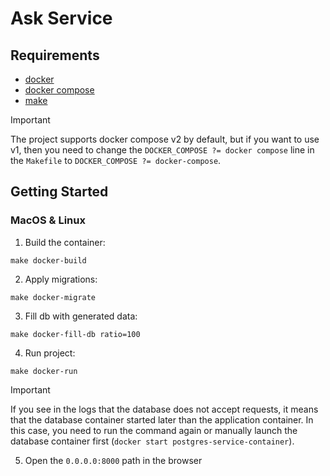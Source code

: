 # Ask Service

## Requirements

* [docker](https://docs.docker.com/)
* [docker compose](https://docs.docker.com/compose/)
* [make](https://www.gnu.org/software/make/manual/make.html)

> [!IMPORTANT]  
> The project supports docker compose v2 by default, but if you want to use v1, then you need to change the `DOCKER_COMPOSE ?= docker compose` line in the `Makefile` to `DOCKER_COMPOSE ?= docker-compose`.

## Getting Started

### MacOS & Linux

1. Build the container:

```shell
make docker-build
```

2. Apply migrations:

```shell
make docker-migrate
```

3. Fill db with generated data:

```shell
make docker-fill-db ratio=100
```

4. Run project:

```shell
make docker-run
```

> [!IMPORTANT]  
> If you see in the logs that the database does not accept requests, it means that the database container started later than the application container. In this case, you need to run the command again or manually launch the database container first (`docker start postgres-service-container`).

5. Open the `0.0.0.0:8000` path in the browser